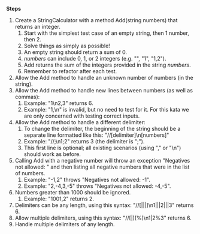 **Steps**

1. Create a StringCalculator with a method Add(string numbers) that returns an integer.
   1. Start with the simplest test case of an empty string, then 1 number, then 2.
   2. Solve things as simply as possible!
   3. An empty string should return a sum of 0.
   4. _numbers_ can include 0, 1, or 2 integers (e.g. "", "1", "1,2").
   5. Add returns the sum of the integers provided in the string _numbers_.
   6. Remember to refactor after each test.
2. Allow the Add method to handle an unknown number of numbers (in the string).
3. Allow the Add method to handle new lines between numbers (as well as commas):
   1. Example: "1\n2,3" returns 6.
   2. Example: "1,\n" is invalid, but no need to test for it. For this kata we are only concerned with testing correct inputs.
4. Allow the Add method to handle a different delimiter:
   1. To change the delimiter, the beginning of the string should be a separate line formatted like this: "//[delimiter]\n[numbers]"
   2. Example: "//;\n1;2" returns 3 (the delimiter is ";").
   3. This first line is optional; all existing scenarios (using "," or "\n") should work as before.
5. Calling Add with a negative number will throw an exception "Negatives not allowed: " and then listing all negative numbers that were in the list of numbers.
   1. Example: "-1,2" throws "Negatives not allowed: -1".
   2. Example: "2,-4,3,-5" throws "Negatives not allowed: -4,-5".
6. Numbers greater than 1000 should be ignored.
   1. Example: "1001,2" returns 2.
7. Delimiters can be any length, using this syntax: "//[|||]\n1|||2|||3" returns 6.
8. Allow multiple delimiters, using this syntax: "//[|][%]\n1|2%3" returns 6.
9. Handle multiple delimiters of any length.